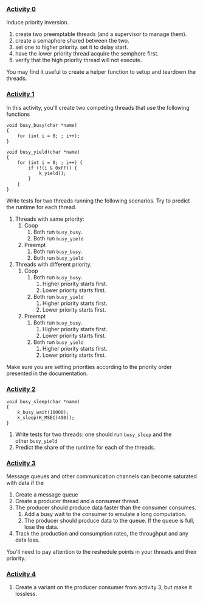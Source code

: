 ### [Activity 0](https://github.com/uofu-emb/rtos/tree/main/labs/6.scheduling#activity-0)

Induce priority inversion.

1. create two preemptable threads (and a supervisor to manage them).
2. create a semaphore shared between the two.
3. set one to higher priority. set it to delay start.
4. have the lower priority thread acquire the semphore first.
5. verify that the high priority thread will not execute.

You may find it useful to create a helper function to setup and teardown the threads.


### [Activity 1](https://github.com/uofu-emb/rtos/tree/main/labs/6.scheduling#activity-1)

In this activity, you'll create two competing threads that use the following functions

```
void busy_busy(char *name)
{
    for (int i = 0; ; i++);
}

void busy_yield(char *name)
{
    for (int i = 0; ; i++) {
        if (!(i & 0xFF)) {
            k_yield();
        }
    }
}
```

Write tests for two threads running the following scenarios. Try to predict the runtime for each thread.

1. Threads with same priority:
    1. Coop
        1. Both run `busy_busy`.
        2. Both run `busy_yield`
    2. Preempt
        1. Both run `busy_busy`.
        2. Both run `busy_yield`
2. Threads with different priority.
    1. Coop
        1. Both run `busy_busy`.
            1. Higher priority starts first.
            2. Lower priority starts first.
        2. Both run `busy_yield`
            1. Higher priority starts first.
            2. Lower priority starts first.
    2. Preempt
        1. Both run `busy_busy`.
            1. Higher priority starts first.
            2. Lower priority starts first.
        2. Both run `busy_yield`
            1. Higher priority starts first.
            2. Lower priority starts first.

Make sure you are setting priorities according to the priority order presented in the documentation.

### [Activity 2](https://github.com/uofu-emb/rtos/tree/main/labs/6.scheduling#activity-2)

```
void busy_sleep(char *name)
{
    k_busy_wait(10000);
    k_sleep(K_MSEC(490));
}
```

1. Write tests for two threads: one should run `busy_sleep` and the other `busy_yield`
2. Predict the share of the runtime for each of the threads.

### [Activity 3](https://github.com/uofu-emb/rtos/tree/main/labs/6.scheduling#activity-3)

Message queues and other communication channels can become saturated with data if the

1. Create a message queue
2. Create a producer thread and a consumer thread.
3. The producer should produce data faster than the consumer consumes.
    1. Add a busy wait to the consumer to emulate a long computation.
    2. The producer should produce data to the queue. If the queue is full, lose the data.
4. Track the production and consumption rates, the throughput and any data loss.

You'll need to pay attention to the reshedule points in your threads and their priority.

### [Activity 4](https://github.com/uofu-emb/rtos/tree/main/labs/6.scheduling#activity-4)

1. Create a variant on the producer consumer from activity 3, but make it lossless.
